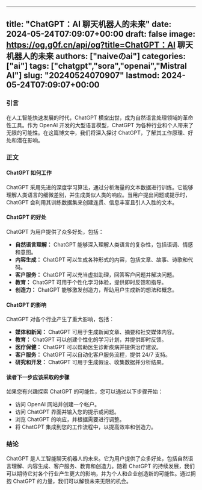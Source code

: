 
---
title: "ChatGPT：AI 聊天机器人的未来"
date: 2024-05-24T07:09:07+00:00
draft: false
image: https://og.g0f.cn/api/og?title=ChatGPT：AI 聊天机器人的未来
authors: ["naiveのai"]
categories: ["ai"]
tags: ["chatgpt","sora","openai","Mistral AI"]
slug: "20240524070907"
lastmod: 2024-05-24T07:09:07+00:00
---
### 引言

在人工智能快速发展的时代，ChatGPT 横空出世，成为自然语言处理领域的革命性工具。作为 OpenAI 开发的大型语言模型，ChatGPT 为各种行业和个人带来了无限的可能性。在这篇博文中，我们将深入探讨 ChatGPT，了解其工作原理、好处和潜在影响。

### 正文

#### ChatGPT 如何工作

ChatGPT 采用先进的深度学习算法，通过分析海量的文本数据进行训练。它能够理解人类语言的细微差别，并生成类似人类的响应。当用户提出问题或提示时，ChatGPT 会利用其训练数据集来创建连贯、信息丰富且引人入胜的文本。

#### ChatGPT 的好处

ChatGPT 为用户提供了众多好处，包括：

* **自然语言理解：** ChatGPT 能够深入理解人类语言的复杂性，包括语调、情感和意图。
* **内容生成：** ChatGPT 可以生成各种形式的内容，包括文章、故事、诗歌和代码。
* **客户服务：** ChatGPT 可以充当虚拟助理，回答客户问题并解决问题。
* **教育：** ChatGPT 可用于个性化学习体验，提供即时反馈和指导。
* **创造力：** ChatGPT 能够激发创造力，帮助用户生成新的想法和概念。

#### ChatGPT 的影响

ChatGPT 对各个行业产生了重大影响，包括：

* **媒体和新闻：** ChatGPT 可用于生成新闻文章、摘要和社交媒体内容。
* **教育：** ChatGPT 可以创建个性化的学习计划，并提供即时反馈。
* **医疗保健：** ChatGPT 可以帮助医生诊断疾病并提供治疗建议。
* **客户服务：** ChatGPT 可以自动化客户服务流程，提供 24/7 支持。
* **研究和开发：** ChatGPT 可用于生成假设、收集数据并分析结果。

#### 读者下一步应该采取的步骤

如果您有兴趣探索 ChatGPT 的可能性，您可以通过以下步骤开始：

* 访问 OpenAI 网站并创建一个帐户。
* 访问 ChatGPT 界面并输入您的提示或问题。
* 浏览 ChatGPT 的响应，并根据需要进行调整。
* 将 ChatGPT 集成到您的工作流程中，以提高效率和创造力。

### 结论

ChatGPT 是人工智能聊天机器人的未来。它为用户提供了众多好处，包括自然语言理解、内容生成、客户服务、教育和创造力。随着 ChatGPT 的持续发展，我们可以期待它对各个行业产生更大的影响，并为个人和企业创造新的可能性。通过拥抱 ChatGPT 的力量，我们可以解锁未来无限的机会。